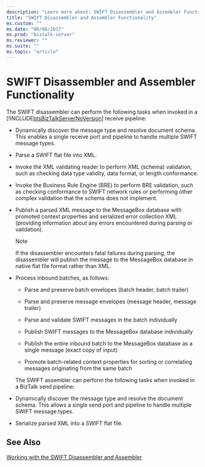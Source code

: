 ```yaml
---
description: "Learn more about: SWIFT Disassembler and Assembler Functionality"
title: "SWIFT Disassembler and Assembler Functionality"
ms.custom: ""
ms.date: "06/08/2017"
ms.prod: "biztalk-server"
ms.reviewer: ""
ms.suite: ""
ms.topic: "article"
---
```

# SWIFT Disassembler and Assembler Functionality
The SWIFT disassembler can perform the following tasks when invoked in a [!INCLUDE[btsBizTalkServerNoVersion](../../includes/btsbiztalkservernoversion-md.md)] receive pipeline:  
  
- Dynamically discover the message type and resolve document schema. This enables a single receive port and pipeline to handle multiple SWIFT message types.  
  
- Parse a SWIFT flat file into XML.  
  
- Invoke the XML validating reader to perform XML (schema) validation, such as checking data type validity, data format, or length conformance.  
  
- Invoke the Business Rule Engine (BRE) to perform BRE validation, such as checking conformance to SWIFT network rules or performing other complex validation that the schema does not implement.  
  
- Publish a parsed XML message to the MessageBox database with promoted context properties and serialized error collection XML (providing information about any errors encountered during parsing or validation).  
  
  > [!NOTE]
  >  If the disassembler encounters fatal failures during parsing, the disassembler will publish the message to the MessageBox database in native flat file format rather than XML.  
  
- Process inbound batches, as follows:  
  
  -   Parse and preserve batch envelopes (batch header, batch trailer)  
  
  -   Parse and preserve message envelopes (message header, message trailer)  
  
  -   Parse and validate SWIFT messages in the batch individually  
  
  -   Publish SWIFT messages to the MessageBox database individually  
  
  -   Publish the entire inbound batch to the MessageBox database as a single message (exact copy of input)  
  
  -   Promote batch-related context properties for sorting or correlating messages originating from the same batch  
  
  The SWIFT assembler can perform the following tasks when invoked in a BizTalk send pipeline:  
  
- Dynamically discover the message type and resolve the document schema. This allows a single send port and pipeline to handle multiple SWIFT message types.  
  
- Serialize parsed XML into a SWIFT flat file.  
  
## See Also  
 [Working with the SWIFT Disassembler and Assembler](../../adapters-and-accelerators/accelerator-swift/working-with-the-swift-disassembler-and-assembler.md)
